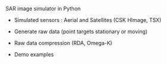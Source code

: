 SAR image simulator in Python

- Simulated sensors : Aerial and Satellites (CSK HImage, TSX)

- Generate raw data (point targets stationary or moving)
- Raw data compression (RDA, Omega-K)
- Demo examples 


